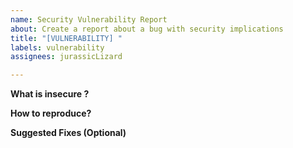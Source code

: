 ```yaml
---
name: Security Vulnerability Report
about: Create a report about a bug with security implications
title: "[VULNERABILITY] "
labels: vulnerability
assignees: jurassicLizard

---
```


**What is insecure ?**


**How to reproduce?**


**Suggested Fixes (Optional)**
